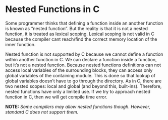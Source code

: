 # Nested Functions in C

Some programmer thinks that defining a function inside an another function is known as “nested function”. But the reality is that it is not a nested function, it is treated as lexical scoping. Lexical scoping is not valid in C because the compiler cant reach/find the correct memory location of the inner function.

Nested function is not supported by C because we cannot define a function within another function in C. We can declare a function inside a function, but it’s not a nested function.
Because nested functions definitions can not access local variables of the surrounding blocks, they can access only global variables of the containing module. This is done so that lookup of global variables doesn’t have to go through the directory. As in C, there are two nested scopes: local and global (and beyond this, built-ins). Therefore, nested functions have only a limited use. If we try to approach nested function in C, then we will get compile time error.

**NOTE:** *Some compilers may allow nested functions though. However, standard C does not support them.*
